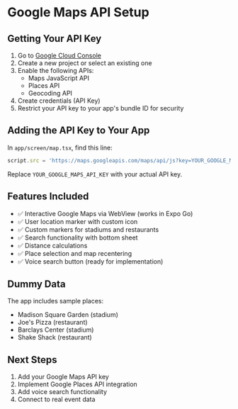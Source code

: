 # Google Maps API Setup

## Getting Your API Key

1. Go to [Google Cloud Console](https://console.cloud.google.com/google/maps-apis/credentials)
2. Create a new project or select an existing one
3. Enable the following APIs:
   - Maps JavaScript API
   - Places API
   - Geocoding API
4. Create credentials (API Key)
5. Restrict your API key to your app's bundle ID for security

## Adding the API Key to Your App

In `app/screen/map.tsx`, find this line:
```javascript
script.src = 'https://maps.googleapis.com/maps/api/js?key=YOUR_GOOGLE_MAPS_API_KEY&libraries=places';
```

Replace `YOUR_GOOGLE_MAPS_API_KEY` with your actual API key.

## Features Included

- ✅ Interactive Google Maps via WebView (works in Expo Go)
- ✅ User location marker with custom icon
- ✅ Custom markers for stadiums and restaurants
- ✅ Search functionality with bottom sheet
- ✅ Distance calculations
- ✅ Place selection and map recentering
- ✅ Voice search button (ready for implementation)

## Dummy Data

The app includes sample places:
- Madison Square Garden (stadium)
- Joe's Pizza (restaurant)
- Barclays Center (stadium)
- Shake Shack (restaurant)

## Next Steps

1. Add your Google Maps API key
2. Implement Google Places API integration
3. Add voice search functionality
4. Connect to real event data
